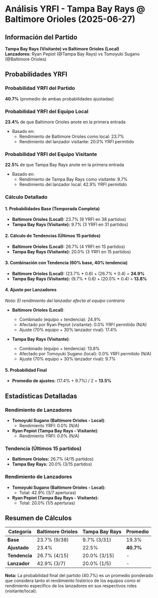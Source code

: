# Análisis YRFI - Tampa Bay Rays @ Baltimore Orioles (2025-06-27)

## Información del Partido
**Tampa Bay Rays (Visitante) vs Baltimore Orioles (Local)**  
**Lanzadores:** Ryan Pepiot (@Tampa Bay Rays) vs Tomoyuki Sugano (@Baltimore Orioles)

## Probabilidades YRFI

### Probabilidad YRFI del Partido
**40.7%** (promedio de ambas probabilidades ajustadas)

### Probabilidad YRFI del Equipo Local
**23.4%** de que Baltimore Orioles anote en la primera entrada
- Basado en:
  - Rendimiento de Baltimore Orioles como local: 23.7%
  - Rendimiento del lanzador visitante: 20.0% YRFI permitido

### Probabilidad YRFI del Equipo Visitante
**22.5%** de que Tampa Bay Rays anote en la primera entrada
- Basado en:
  - Rendimiento de Tampa Bay Rays como visitante: 9.7%
  - Rendimiento del lanzador local: 42.9% YRFI permitido

### Cálculo Detallado

#### 1. Probabilidades Base (Temporada Completa)
- **Baltimore Orioles (Local):** 23.7% (9 YRFI en 38 partidos)
- **Tampa Bay Rays (Visitante):** 9.7% (3 YRFI en 31 partidos)

#### 2. Cálculo de Tendencias (Últimos 15 partidos)
- **Baltimore Orioles (Local):** 26.7% (4 YRFI en 15 partidos)
- **Tampa Bay Rays (Visitante):** 20.0% (3 YRFI en 15 partidos)

#### 3. Combinación con Tendencia (60% base, 40% tendencia)
- **Baltimore Orioles (Local):** (23.7% * 0.6) + (26.7% * 0.4) = **24.9%**
- **Tampa Bay Rays (Visitante):** (9.7% * 0.6) + (20.0% * 0.4) = **13.8%**

#### 4. Ajuste por Lanzadores
*Nota: El rendimiento del lanzador afecta al equipo contrario*

- **Baltimore Orioles (Local)**:
  - Combinado (equipo + tendencia): 24.9%
  - Afectado por Ryan Pepiot (visitante): 0.0% YRFI permitido (N/A)
  - Ajuste (70% equipo + 30% lanzador rival): 17.4%

- **Tampa Bay Rays (Visitante)**:
  - Combinado (equipo + tendencia): 13.8%
  - Afectado por Tomoyuki Sugano (local): 0.0% YRFI permitido (N/A)
  - Ajuste (70% equipo + 30% lanzador rival): 9.7%

#### 5. Probabilidad Final
- **Promedio de ajustes:** (17.4% + 9.7%) / 2 = **13.5%**

## Estadísticas Detalladas


### Rendimiento de Lanzadores
- **Tomoyuki Sugano (Baltimore Orioles - Local)**:
  - Rendimiento YRFI: 0.0% (N/A)
- **Ryan Pepiot (Tampa Bay Rays - Visitante)**:
  - Rendimiento YRFI: 0.0% (N/A)
### Tendencia (Últimos 15 partidos)
- **Baltimore Orioles:** 26.7% (4/15 partidos)
- **Tampa Bay Rays:** 20.0% (3/15 partidos)

### Rendimiento de Lanzadores
- **Tomoyuki Sugano (Baltimore Orioles - Local):**
  - Total: 42.9% (3/7 aperturas)
- **Ryan Pepiot (Tampa Bay Rays - Visitante):**
  - Total: 20.0% (1/5 aperturas)

## Resumen de Cálculos
| Categoría | Baltimore Orioles    | Tampa Bay Rays       | Promedio |
|-----------|----------------------|----------------------|----------|
| **Base** | 23.7% (9/38) | 9.7% (3/31) | 19.3% |
| **Ajustado** | 23.4% | 22.5% | **40.7%** |
| **Tendencia** | 26.7% (4/15) | 20.0% (3/15) | - |
| **Lanzador** | 42.9% (3/7) | 20.0% (1/5) | - |

**Nota:** La probabilidad final del partido (40.7%) es un promedio ponderado que considera tanto el rendimiento histórico de los equipos como el rendimiento específico de los lanzadores en sus respectivos roles (visitante/local).